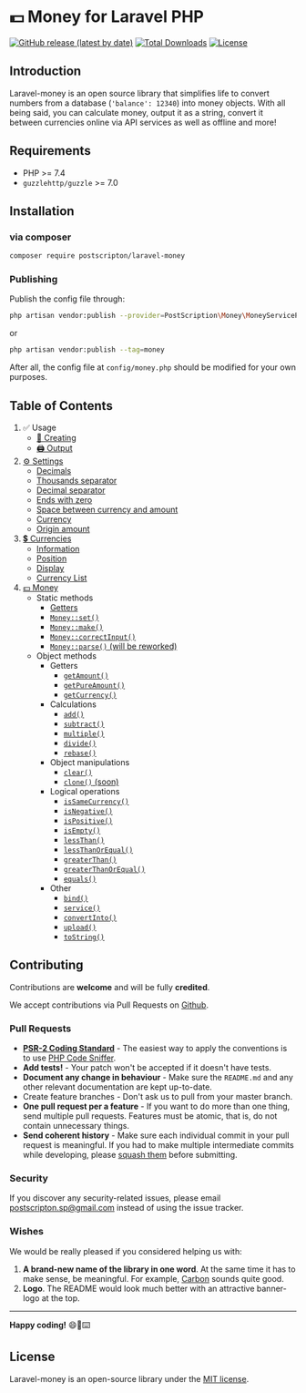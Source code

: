 # 💵 Money for Laravel PHP
[![GitHub release (latest by date)](https://img.shields.io/github/v/release/PostScripton/laravel-money)](https://packagist.org/packages/postscripton/laravel-money)
[![Total Downloads](https://img.shields.io/packagist/dt/postscripton/laravel-money.svg)](https://packagist.org/packages/postscripton/laravel-money)
[![License](https://img.shields.io/packagist/l/postscripton/laravel-money)](https://packagist.org/packages/postscripton/laravel-money)

## Introduction

Laravel-money is an open source library that simplifies life to convert numbers from a database (`'balance': 12340`) into money objects.
With all being said, you can calculate money, output it as a string, convert it between currencies online via API services as well as offline and more!

## Requirements
- PHP >= 7.4
- `guzzlehttp/guzzle` >= 7.0

## Installation

### via composer
```bash
composer require postscripton/laravel-money 
```

### Publishing
Publish the config file through:
```bash
php artisan vendor:publish --provider=PostScription\Money\MoneyServiceProvider
```

or

```bash
php artisan vendor:publish --tag=money
```

After all, the config file at `config/money.php` should be modified for your own purposes.

## Table of Contents

1. ✅ Usage
    - [🧰 Creating](/docs/01_Usage/creating.md)
    - [🖨️ Output](/docs/01_Usage/output.md)
2. [⚙ Settings](/docs/02_Settings/base.md)
    - [Decimals](/docs/02_Settings/decimals.md)
    - [Thousands separator](/docs/02_Settings/thousands_separator.md)
    - [Decimal separator](/docs/02_Settings/decimal_separator.md)
    - [Ends with zero](/docs/02_Settings/ends_with_zero.md)
    - [Space between currency and amount](/docs/02_Settings/space_between.md)
    - [Currency](/docs/02_Settings/currency.md)
    - [Origin amount](/docs/02_Settings/origin.md)
3. [💲 Currencies](/docs/03_Currencies/base.md)
    - [Information](/docs/03_Currencies/information.md)
    - [Position](/docs/03_Currencies/position.md)
    - [Display](/docs/03_Currencies/display.md)
    - [Currency List](/docs/03_Currencies/currency_list.md)
4. [💵 Money](/docs/04_Money/base.md)
    - Static methods
        - [Getters](/docs/04_Money/static/getters.md)
        - [`Money::set()`](/docs/04_Money/static/set.md)
        - [`Money::make()`](/docs/04_Money/static/make.md)
        - [`Money::correctInput()`](/docs/04_Money/static/correctInput.md)
        - [`Money::parse()` (will be reworked)](/docs/04_Money/static/parse.md)
    - Object methods
        - Getters
            - [`getAmount()`](/docs/04_Money/object/getAmount.md)
            - [`getPureAmount()`](/docs/04_Money/object/getPureAmount.md)
            - [`getCurrency()`](/docs/04_Money/object/getCurrency.md)
        - Calculations
            - [`add()`](/docs/04_Money/object/add.md)
            - [`subtract()`](/docs/04_Money/object/subtract.md)
            - [`multiple()`](/docs/04_Money/object/multiple.md)
            - [`divide()`](/docs/04_Money/object/divide.md)
            - [`rebase()`](/docs/04_Money/object/rebase.md)
        - Object manipulations
            - [`clear()`](/docs/04_Money/object/clear.md)
            - [`clone()` (soon)](#)
        - Logical operations
            - [`isSameCurrency()`](/docs/04_Money/object/isSameCurrency.md)
            - [`isNegative()`](/docs/04_Money/object/isNegative.md)
            - [`isPositive()`](/docs/04_Money/object/isPositive.md)
            - [`isEmpty()`](/docs/04_Money/object/isEmpty.md)
            - [`lessThan()`](/docs/04_Money/object/lessThan.md)
            - [`lessThanOrEqual()`](/docs/04_Money/object/lessThanOrEqual.md)
            - [`greaterThan()`](/docs/04_Money/object/greaterThan.md)
            - [`greaterThanOrEqual()`](/docs/04_Money/object/greaterThanOrEqual.md)
            - [`equals()`](/docs/04_Money/object/equals.md)
        - Other
            - [`bind()`](/docs/04_Money/object/bind.md)
            - [`service()`](/docs/04_Money/object/service.md)
            - [`convertInto()`](/docs/04_Money/object/convertInto.md)
            - [`upload()`](/docs/04_Money/object/upload.md)
            - [`toString()`](/docs/04_Money/object/toString.md)
    
## Contributing

Contributions are **welcome** and will be fully **credited**.

We accept contributions via Pull Requests on [Github](https://github.com/PostScripton/laravel-money/).

### Pull Requests

- **[PSR-2 Coding Standard](https://github.com/php-fig/fig-standards/blob/master/accepted/PSR-2-coding-style-guide.md)** - The easiest way to apply the conventions is to use [PHP Code Sniffer](https://github.com/squizlabs/PHP_CodeSniffer).
- **Add tests!** - Your patch won't be accepted if it doesn't have tests.
- **Document any change in behaviour** - Make sure the `README.md` and any other relevant documentation are kept up-to-date.
- Create feature branches - Don't ask us to pull from your master branch.
- **One pull request per a feature** - If you want to do more than one thing, send multiple pull requests. Features must be atomic, that is, do not contain unnecessary things.
- **Send coherent history** - Make sure each individual commit in your pull request is meaningful. If you had to make multiple intermediate commits while developing, please [squash them](http://www.git-scm.com/book/en/v2/Git-Tools-Rewriting-History#Changing-Multiple-Commit-Messages) before submitting.

### Security

If you discover any security-related issues, please email [postscripton.sp@gmail.com](mailto:postscripton.sp@gmail.com) instead of using the issue tracker.

### Wishes

We would be really pleased if you considered helping us with:
1. **A brand-new name of the library in one word**. At the same time it has to make sense, be meaningful.
   For example, [Carbon](https://carbon.nesbot.com/) sounds quite good.
2. **Logo**. The README would look much better with an attractive banner-logo at the top.

---

**Happy coding!** 😄🎉⌨️

## License

Laravel-money is an open-source library under the [MIT license](). 